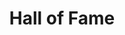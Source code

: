 ---
title: Hall of Fame
layout: default
description: Heroes get remembered, but legends never die
---